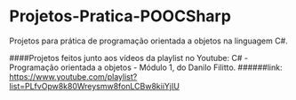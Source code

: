 # Projetos-Pratica-POOCSharp
Projetos para prática de programação orientada a objetos na linguagem C#.

####Projetos feitos junto aos vídeos da playlist no Youtube: C# - Programação orientada a objetos - Módulo 1, do Danilo Filitto.
######link: https://www.youtube.com/playlist?list=PLfvOpw8k80Wreysmw8fonLCBw8kiiYjIU
